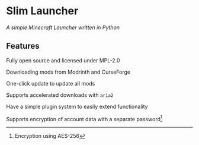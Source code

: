 # Slim Launcher

*A simple Minecraft Launcher written in Python*

## Features

Fully open source and licensed under MPL-2.0

Downloading mods from Modrinth and CurseForge

One-click update to update all mods

Supports accelerated downloads with `aria2`

Have a simple plugin system to easily extend functionality

Supports encryption of account data with a separate password[^1]

[^1]: Encryption using AES-256
